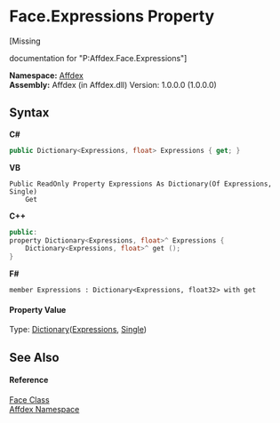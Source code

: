 # Face.Expressions Property 
 

\[Missing <summary> documentation for "P:Affdex.Face.Expressions"\]

**Namespace:**&nbsp;<a href="b8038333-b12e-8ea1-a2ce-74c8d611fa89">Affdex</a><br />**Assembly:**&nbsp;Affdex (in Affdex.dll) Version: 1.0.0.0 (1.0.0.0)

## Syntax

**C#**<br />
``` C#
public Dictionary<Expressions, float> Expressions { get; }
```

**VB**<br />
``` VB
Public ReadOnly Property Expressions As Dictionary(Of Expressions, Single)
	Get
```

**C++**<br />
``` C++
public:
property Dictionary<Expressions, float>^ Expressions {
	Dictionary<Expressions, float>^ get ();
}
```

**F#**<br />
``` F#
member Expressions : Dictionary<Expressions, float32> with get

```


#### Property Value
Type: <a href="http://msdn2.microsoft.com/en-us/library/xfhwa508" target="_blank">Dictionary</a>(<a href="c2356a25-c7a9-25f6-516a-a2f99ccdca3b">Expressions</a>, <a href="http://msdn2.microsoft.com/en-us/library/3www918f" target="_blank">Single</a>)

## See Also


#### Reference
<a href="6ba06b80-e3de-63ab-3985-5555663602f7">Face Class</a><br /><a href="b8038333-b12e-8ea1-a2ce-74c8d611fa89">Affdex Namespace</a><br />